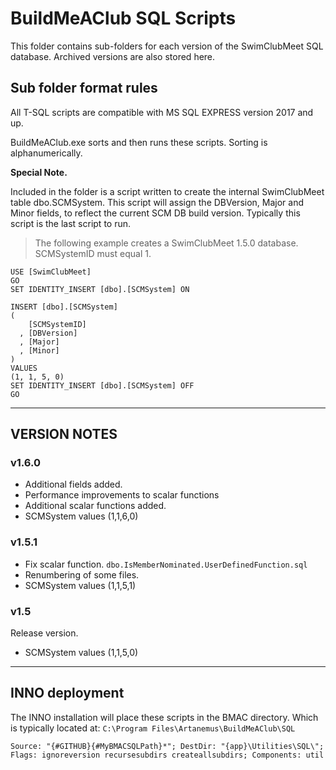 # BuildMeAClub SQL Scripts

This folder contains sub-folders for each version of the SwimClubMeet SQL database. Archived versions are also stored here.

## Sub folder format rules

All T-SQL scripts are compatible with MS SQL EXPRESS version 2017 and up.

BuildMeAClub.exe sorts and then runs these scripts. Sorting is alphanumerically.

**Special Note.**

Included in the folder is a script written to create the internal SwimClubMeet table dbo.SCMSystem.
This script will assign the DBVersion, Major and Minor fields, to reflect the current SCM DB build version.
Typically this script is the last script to run.

> The following example creates a SwimClubMeet 1.5.0 database. SCMSystemID must equal 1.  

~~~,T-SQL
USE [SwimClubMeet]
GO
SET IDENTITY_INSERT [dbo].[SCMSystem] ON

INSERT [dbo].[SCMSystem]
(
    [SCMSystemID]
  , [DBVersion]
  , [Major]
  , [Minor]
)
VALUES
(1, 1, 5, 0)
SET IDENTITY_INSERT [dbo].[SCMSystem] OFF
GO
~~~

---
## VERSION NOTES

### v1.6.0

- Additional fields added.
- Performance improvements to scalar functions
- Additional scalar functions added.
- SCMSystem values (1,1,6,0)

### v1.5.1

- Fix scalar function. `dbo.IsMemberNominated.UserDefinedFunction.sql`
- Renumbering of some files.
- SCMSystem values (1,1,5,1)

### v1.5

Release version.

- SCMSystem values (1,1,5,0)

---
## INNO deployment

The INNO installation will place these scripts in the BMAC directory. Which is typically located at: `C:\Program Files\Artanemus\BuildMeAClub\SQL`

~~~, INNO
Source: "{#GITHUB}{#MyBMACSQLPath}*"; DestDir: "{app}\Utilities\SQL\"; Flags: ignoreversion recursesubdirs createallsubdirs; Components: util
~~~
